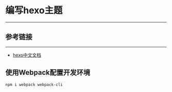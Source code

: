 # 编写hexo主题

----------

## 参考链接

----------

* [hexo中文文档](https://hexo.io/zh-cn/index.html) 

## 使用Webpack配置开发环境

```sh
npm i webpack webpack-cli
```

